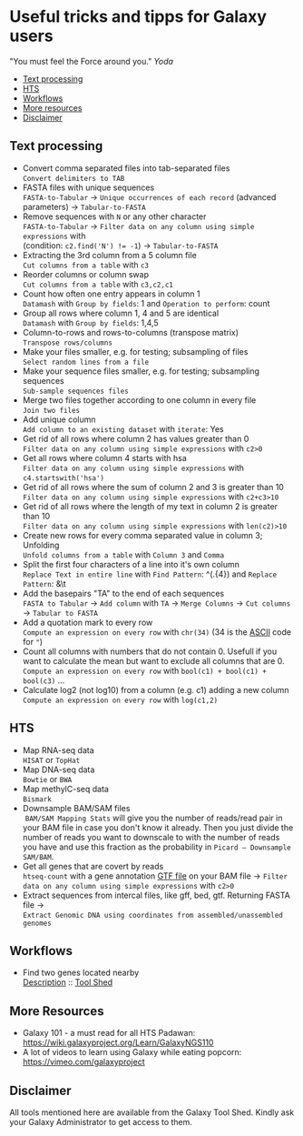 # Useful tricks and tipps for Galaxy users

"You must feel the Force around you." *Yoda*

- [Text processing](#text-processing)
- [HTS](#hts)
- [Workflows](#workflows)
- [More resources](#more-resources)
- [Disclaimer](#disclaimer)


## Text processing
- Convert comma separated files into tab-separated files<br>
   `Convert delimiters to TAB`
- FASTA files with unique sequences<br>
   `FASTA-to-Tabular` → `Unique occurrences of each record` (advanced parameters) → `Tabular-to-FASTA`
- Remove sequences with `N` or any other character<br>
  `FASTA-to-Tabular` → `Filter data on any column using simple expressions` with <br>(condition: `c2.find('N') != -1`) → `Tabular-to-FASTA`
- Extracting the 3rd column from a 5 column file<br>
  `Cut columns from a table` with `c3`
- Reorder columns or column swap<br>
  `Cut columns from a table` with `c3,c2,c1` 
- Count how often one entry appears in column 1<br>
  `Datamash` with `Group by fields`: 1 and `Operation to perform`: count
- Group all rows where column 1, 4 and 5 are identical<br>
  `Datamash` with `Group by fields`: 1,4,5
- Column-to-rows and rows-to-columns (transpose matrix)<br>
  `Transpose rows/columns`
- Make your files smaller, e.g. for testing; subsampling of files<br>
  `Select random lines from a file`
- Make your sequence files smaller, e.g. for testing; subsampling sequences<br>
  `Sub-sample sequences files`
- Merge two files together according to one column in every file<br>
  `Join two files`
- Add unique column<br>
  `Add column to an existing dataset` with `iterate`: Yes
- Get rid of all rows where column 2 has values greater than 0<br>
  `Filter data on any column using simple expressions` with `c2>0`
- Get all rows where column 4 starts with hsa<br>
  `Filter data on any column using simple expressions` with `c4.startswith('hsa')`
- Get rid of all rows where the sum of column 2 and 3 is greater than 10<br>
  `Filter data on any column using simple expressions` with `c2+c3>10`
- Get rid of all rows where the length of my text in column 2 is greater than 10<br>
  `Filter data on any column using simple expressions` with `len(c2)>10`
- Create new rows for every comma separated value in column 3; Unfolding<br>
  `Unfold columns from a table` with `Column 3` and `Comma`
- Split the first four characters of a line into it's own column<br>
  `Replace Text in entire line` with `Find Pattern`: ^(.{4}) and `Replace Pattern`: &\t
- Add the basepairs "TA" to the end of each sequences<br>
  `FASTA to Tabular` → `Add column` with `TA` → `Merge Columns` → `Cut columns` → `Tabular to FASTA`
- Add a quotation mark to every row<br>
  `Compute an expression on every row` with `chr(34)` (34 is the [ASCII](http://www.asciitable.com/) code for `"`)
- Count all columns with numbers that do not contain 0. Usefull if you want to calculate the mean but want to exclude all columns that are 0.<br>
  `Compute an expression on every row` with `bool(c1) + bool(c1) + bool(c3)` ... 
- Calculate log2 (not log10) from a column (e.g. c1) adding a new column
  `Compute an expression on every row` with `log(c1,2)`


## HTS
- Map RNA-seq data<br>
  `HISAT` or `TopHat`
- Map DNA-seq data<br>
  `Bowtie` or `BWA`
- Map methylC-seq data<br>
  `Bismark`
- Downsample BAM/SAM files<br>
  `BAM/SAM Mapping Stats` will give you the number of reads/read pair in your
  BAM file in case you don't know it already. Then you just divide the number of reads
  you want to downscale to with the number of reads you have and use this
  fraction as the probability in `Picard – Downsample SAM/BAM`.
- Get all genes that are covert by reads<br>
  `htseq-count` with a gene annotation [GTF file](http://www.ensembl.org/info/website/upload/gff.html) on your BAM file  → `Filter data on any column using simple expressions` with `c2>0`
- Extract sequences from intercal files, like gff, bed, gtf. Returning FASTA file →<br>
  `Extract Genomic DNA using coordinates from assembled/unassembled genomes`

## Workflows
- Find two genes located nearby<br>
  [Description](https://github.com/bgruening/galaxytools/tree/master/workflows/ncbi_blast_plus/find_genes_located_nearby) :: [Tool Shed](https://toolshed.g2.bx.psu.edu/view/bgruening/find_genes_located_nearby_workflow)


## More Resources
 - Galaxy 101 - a must read for all HTS Padawan: https://wiki.galaxyproject.org/Learn/GalaxyNGS110
 - A lot of videos to learn using Galaxy while eating popcorn: https://vimeo.com/galaxyproject

## Disclaimer
All tools mentioned here are available from the Galaxy Tool Shed. Kindly ask your Galaxy Administrator to get access to them.
